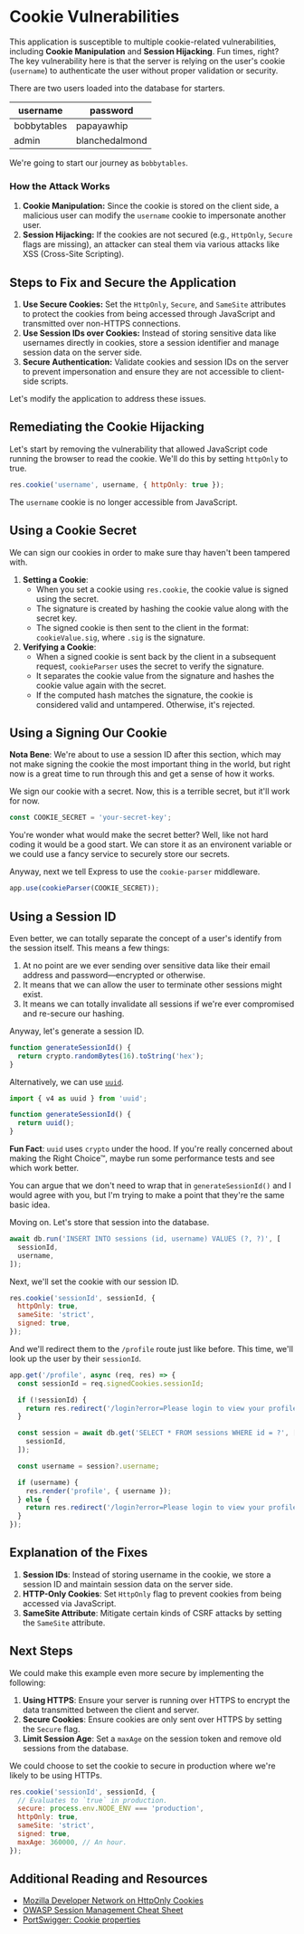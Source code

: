 # Cookie Vulnerabilities

This application is susceptible to multiple cookie-related vulnerabilities, including **Cookie Manipulation** and **Session Hijacking**. Fun times, right? The key vulnerability here is that the server is relying on the user's cookie (`username`) to authenticate the user without proper validation or security.

There are two users loaded into the database for starters.

| username    | password       |
| ----------- | -------------- |
| bobbytables | papayawhip     |
| admin       | blanchedalmond |

We're going to start our journey as `bobbytables`.

### How the Attack Works

1. **Cookie Manipulation:** Since the cookie is stored on the client side, a malicious user can modify the `username` cookie to impersonate another user.
2. **Session Hijacking:** If the cookies are not secured (e.g., `HttpOnly`, `Secure` flags are missing), an attacker can steal them via various attacks like XSS (Cross-Site Scripting).

## Steps to Fix and Secure the Application

1. **Use Secure Cookies:** Set the `HttpOnly`, `Secure`, and `SameSite` attributes to protect the cookies from being accessed through JavaScript and transmitted over non-HTTPS connections.
2. **Use Session IDs over Cookies:** Instead of storing sensitive data like usernames directly in cookies, store a session identifier and manage session data on the server side.
3. **Secure Authentication:** Validate cookies and session IDs on the server to prevent impersonation and ensure they are not accessible to client-side scripts.

Let's modify the application to address these issues.

## Remediating the Cookie Hijacking

Let's start by removing the vulnerability that allowed JavaScript code running the browser to read the cookie. We'll do this by setting `httpOnly` to true.

```js
res.cookie('username', username, { httpOnly: true });
```

The `username` cookie is no longer accessible from JavaScript.

## Using a Cookie Secret

We can sign our cookies in order to make sure thay haven't been tampered with.

1. **Setting a Cookie**:
   - When you set a cookie using `res.cookie`, the cookie value is signed using the secret.
   - The signature is created by hashing the cookie value along with the secret key.
   - The signed cookie is then sent to the client in the format: `cookieValue.sig`, where `.sig` is the signature.
2. **Verifying a Cookie**:
   - When a signed cookie is sent back by the client in a subsequent request, `cookieParser` uses the secret to verify the signature.
   - It separates the cookie value from the signature and hashes the cookie value again with the secret.
   - If the computed hash matches the signature, the cookie is considered valid and untampered. Otherwise, it's rejected.

## Using a Signing Our Cookie

**Nota Bene**: We're about to use a session ID after this section, which may not make signing the cookie the most important thing in the world, but right now is a great time to run through this and get a sense of how it works.

We sign our cookie with a secret. Now, this is a terrible secret, but it'll work for now.

```js
const COOKIE_SECRET = 'your-secret-key';
```

You're wonder what would make the secret better? Well, like not hard coding it would be a good start. We can store it as an environent variable or we could use a fancy service to securely store our secrets.

Anyway, next we tell Express to use the `cookie-parser` middleware.

```js
app.use(cookieParser(COOKIE_SECRET));
```

## Using a Session ID

Even better, we can totally separate the concept of a user's identify from the session itself. This means a few things:

1. At no point are we ever sending over sensitive data like their email address and password—encrypted or otherwise.
2. It means that we can allow the user to terminate other sessions might exist.
3. It means we can totally invalidate all sessions if we're ever compromised and re-secure our hashing.

Anyway, let's generate a session ID.

```js
function generateSessionId() {
  return crypto.randomBytes(16).toString('hex');
}
```

Alternatively, we can use [`uuid`](https://npm.im/uuid).

```js
import { v4 as uuid } from 'uuid';

function generateSessionId() {
  return uuid();
}
```

**Fun Fact**: `uuid` uses `crypto` under the hood. If you're really concerned about making the Right Choice™, maybe run some performance tests and see which work better.

You can argue that we don't need to wrap that in `generateSessionId()` and I would agree with you, but I'm trying to make a point that they're the same basic idea.

Moving on. Let's store that session into the database.

```js
await db.run('INSERT INTO sessions (id, username) VALUES (?, ?)', [
  sessionId,
  username,
]);
```

Next, we'll set the cookie with our session ID.

```js
res.cookie('sessionId', sessionId, {
  httpOnly: true,
  sameSite: 'strict',
  signed: true,
});
```

And we'll redirect them to the `/profile` route just like before. This time, we'll look up the user by their `sessionId`.

```js
app.get('/profile', async (req, res) => {
  const sessionId = req.signedCookies.sessionId;

  if (!sessionId) {
    return res.redirect('/login?error=Please login to view your profile.');
  }

  const session = await db.get('SELECT * FROM sessions WHERE id = ?', [
    sessionId,
  ]);

  const username = session?.username;

  if (username) {
    res.render('profile', { username });
  } else {
    return res.redirect('/login?error=Please login to view your profile.');
  }
});
```

## Explanation of the Fixes

1. **Session IDs**: Instead of storing username in the cookie, we store a session ID and maintain session data on the server side.
2. **HTTP-Only Cookies**: Set `HttpOnly` flag to prevent cookies from being accessed via JavaScript.
3. **SameSite Attribute**: Mitigate certain kinds of CSRF attacks by setting the `SameSite` attribute.

## Next Steps

We could make this example even more secure by implementing the following:

1. **Using HTTPS**: Ensure your server is running over HTTPS to encrypt the data transmitted between the client and server.
2. **Secure Cookies**: Ensure cookies are only sent over HTTPS by setting the `Secure` flag.
3. **Limit Session Age**: Set a `maxAge` on the session token and remove old sessions from the database.

We could choose to set the cookie to secure in production where we're likely to be using HTTPs.

```js
res.cookie('sessionId', sessionId, {
  // Evaluates to `true` in production.
  secure: process.env.NODE_ENV === 'production',
  httpOnly: true,
  sameSite: 'strict',
  signed: true,
  maxAge: 360000, // An hour.
});
```

## Additional Reading and Resources

- [Mozilla Developer Network on HttpOnly Cookies](https://developer.mozilla.org/en-US/docs/Web/HTTP/Cookies#httponly_cookie)
- [OWASP Session Management Cheat Sheet](https://cheatsheetseries.owasp.org/cheatsheets/Session_Management_Cheat_Sheet.html)
- [PortSwigger: Cookie properties](https://portswigger.net/web-security/cookies/properties)
